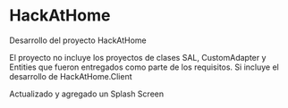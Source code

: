 # HackAtHome
Desarrollo del proyecto HackAtHome

El proyecto no incluye los proyectos de clases SAL, CustomAdapter y Entities que fueron entregados como parte de los requisitos.
Si incluye el desarrollo de HackAtHome.Client

Actualizado y agregado un Splash Screen
